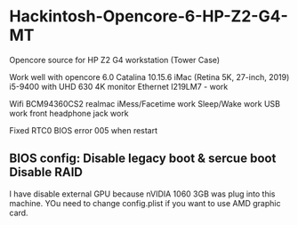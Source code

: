 # Hackintosh-Opencore-6-HP-Z2-G4-MT
Opencore source for HP Z2 G4 workstation (Tower Case)


Work well with opencore 6.0 Catalina 10.15.6
iMac (Retina 5K, 27-inch, 2019)
i5-9400 with UHD 630
4K monitor
Ethernet I219LM7 - work

Wifi BCM94360CS2 realmac 
iMess/Facetime work
Sleep/Wake work
USB work
front headphone jack work  


Fixed RTC0 BIOS error 005 when restart 

BIOS config:
Disable legacy boot & sercue boot
Disable RAID
-----
I have disable external GPU because nVIDIA 1060 3GB was plug into this machine. YOu need to change config.plist if you want to use AMD graphic card.
